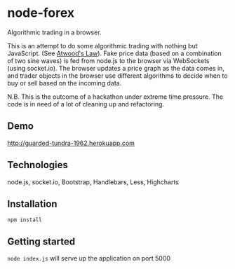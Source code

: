 # node-forex
Algorithmic trading in a browser.

This is an attempt to do some algorithmic trading with nothing but JavaScript. (See [Atwood's Law](http://blog.codinghorror.com/the-principle-of-least-power/)). Fake price data (based on a combination of two sine waves) is fed from node.js to the browser via WebSockets (using socket.io). The browser updates a price graph as the data comes in, and trader objects in the browser use different algorithms to decide when to buy or sell based on the incoming data.

N.B. This is the outcome of a hackathon under extreme time pressure. The code is in need of a lot of cleaning up and refactoring.

## Demo
http://guarded-tundra-1962.herokuapp.com

## Technologies
node.js, socket.io, Bootstrap, Handlebars, Less, Highcharts

## Installation
`npm install`

## Getting started
`node index.js` will serve up the application on port 5000
